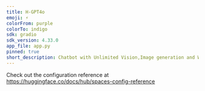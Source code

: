 ```yaml
---
title: H-GPT4o
emoji: ⚡
colorFrom: purple
colorTo: indigo
sdk: gradio
sdk_version: 4.33.0
app_file: app.py
pinned: true
short_description: Chatbot with Unlimited Vision,Image generation and WebSearch
---
```


Check out the configuration reference at https://huggingface.co/docs/hub/spaces-config-reference
